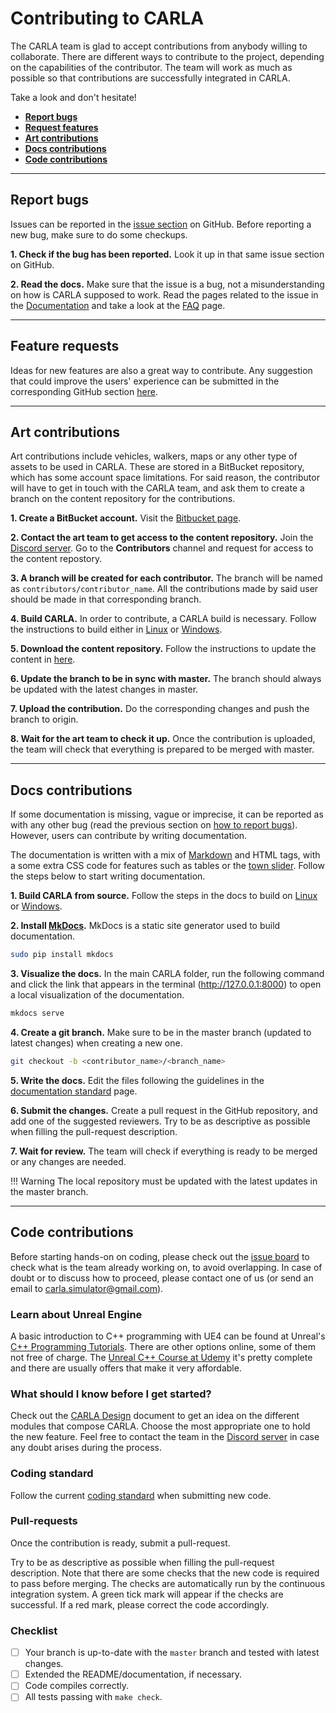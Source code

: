 # Contributing to CARLA

The CARLA team is glad to accept contributions from anybody willing to collaborate. There are different ways to contribute to the project, depending on the capabilities of the contributor. The team will work as much as possible so that contributions are successfully integrated in CARLA.  

Take a look and don't hesitate!  

*   [__Report bugs__](#report-bugs)  
*   [__Request features__](#request-features)  
*   [__Art contributions__](#art-contributions)  
*   [__Docs contributions__](#docs-contributions)  
*   [__Code contributions__](#code-contributions)  

---
## Report bugs

Issues can be reported in the [issue section][issueslink] on GitHub. Before reporting a new bug, make sure to do some checkups.  

__1. Check if the bug has been reported.__ Look it up in that same issue section on GitHub.  

__2. Read the docs.__ Make sure that the issue is a bug, not a misunderstanding on how is CARLA supposed to work. Read the pages related to the issue in the [Documentation][docslink] and take a look at the [FAQ][faqlink] page.

[issueslink]: https://github.com/carla-simulator/carla/issues
[docslink]: http://carla.readthedocs.io
[faqlink]: build_faq.md

---
## Feature requests

Ideas for new features are also a great way to contribute. Any suggestion that could improve the users' experience  can be submitted in the corresponding GitHub section [here][frlink].

[frlink]: https://github.com/carla-simulator/carla/issues?q=is%3Aissue+is%3Aopen+label%3A%22feature+request%22+sort%3Acomments-desc

---
## Art contributions

Art contributions include vehicles, walkers, maps or any other type of assets to be used in CARLA. These are stored in a BitBucket repository, which has some account space limitations. For said reason, the contributor will have to get in touch with the CARLA team, and ask them to create a branch on the content repository for the contributions.  

__1. Create a BitBucket account.__ Visit the [Bitbucket page](https://bitbucket.org).  

__2. Contact the art team to get access to the content repository.__ Join the [Discord server](https://discord.com/invite/8kqACuC). Go to the __Contributors__ channel and request for access to the content repostory.  

__3. A branch will be created for each contributor.__ The branch will be named as `contributors/contributor_name`. All the contributions made by said user should be made in that corresponding branch.  

__4. Build CARLA.__ In order to contribute, a CARLA build is necessary. Follow the instructions to build either in [Linux](https://carla.readthedocs.io/en/latest/build_linux/) or [Windows](https://carla.readthedocs.io/en/latest/build_windows/).  

__5. Download the content repository.__ Follow the instructions to update the content in [here](https://carla.readthedocs.io/en/latest/build_update/#get-development-assets).

__6. Update the branch to be in sync with master.__ The branch should always be updated with the latest changes in master.  

__7. Upload the contribution.__ Do the corresponding changes and push the branch to origin.  

__8. Wait for the art team to check it up.__ Once the contribution is uploaded, the team will check that everything is prepared to be merged with master.  


---
## Docs contributions

If some documentation is missing, vague or imprecise, it can be reported as with any other bug (read the previous section on [how to report bugs](#report-bugs)). However, users can contribute by writing documentation.  

The documentation is written with a mix of [Markdown](https://www.markdownguide.org/) and HTML tags, with a some extra CSS code for features such as tables or the [town slider](https://carla.readthedocs.io/en/latest/core_map/#carla-maps). Follow the steps below to start writing documentation. 

__1. Build CARLA from source.__ Follow the steps in the docs to build on [Linux](build_linux.md) or [Windows](build_windows.md).  


__2. Install [MkDocs](http://www.mkdocs.org/).__ MkDocs is a static site generator used to build documentation. 

```sh
sudo pip install mkdocs
```

__3. Visualize the docs.__ In the main CARLA folder, run the following command and click the link that appears in the terminal (http://127.0.0.1:8000) to open a local visualization of the documentation.  

```sh
mkdocs serve
```
__4. Create a git branch.__ Make sure to be in the master branch (updated to latest changes) when creating a new one. 

```sh
git checkout -b <contributor_name>/<branch_name>
```

__5. Write the docs.__ Edit the files following the guidelines in the [documentation standard](cont_doc_standard.md) page.  

__6. Submit the changes.__ Create a pull request in the GitHub repository, and add one of the suggested reviewers. Try to be as descriptive as possible when filling the pull-request description.  

__7. Wait for review.__ The team will check if everything is ready to be merged or any changes are needed.  

!!! Warning
    The local repository must be updated with the latest updates in the master branch.  

---
## Code contributions

Before starting hands-on on coding, please check out the [issue board][issueboard] to check what is the team already working on, to avoid overlapping. In case of doubt or to discuss how to proceed, please contact one of us (or send an email to <carla.simulator@gmail.com>).

[issueboard]: https://github.com/carla-simulator/carla/issues

### Learn about Unreal Engine

A basic introduction to C++ programming with UE4 can be found at Unreal's [C++ Programming Tutorials][ue4tutorials]. There are other options online, some of them not free of charge. The [Unreal C++ Course at Udemy][ue4course] it's pretty complete and there are usually offers that make it very affordable.

[ue4tutorials]: https://docs.unrealengine.com/latest/INT/Programming/Tutorials/
[ue4course]: https://www.udemy.com/unrealcourse/

### What should I know before I get started?

Check out the [CARLA Design](index.md)<!-- @todo --> document to get an idea on the different modules that compose CARLA. Choose the most appropriate one
to hold the new feature. Feel free to contact the team in the [Discord server](https://discord.com/invite/8kqACuC) in case any doubt arises during the process.  

### Coding standard

Follow the current [coding standard](cont_coding_standard.md) when submitting new code.  

### Pull-requests

Once the contribution is ready, submit a pull-request.

Try to be as descriptive as possible when filling the pull-request description. Note that there are some checks that the new code is required to pass before merging. The checks are automatically run by the continuous integration system. A green tick mark will appear if the checks are successful. If a red mark, please correct the code accordingly.

### Checklist  

*   [ ] Your branch is up-to-date with the `master` branch and tested with latest changes.  
*   [ ] Extended the README/documentation, if necessary.  
*   [ ] Code compiles correctly.  
*   [ ] All tests passing with `make check`.  